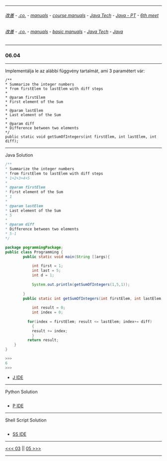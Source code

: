 
---

###### [改善](https://github.com/ttltrk/0C/blob/master/README.MD) - [.co.](https://github.com/ttltrk/PRG/blob/master/CODING.MD) - [manuals](https://github.com/ttltrk/PRG/blob/master/MAN.MD) - [course manuals](https://github.com/ttltrk/PRG/blob/master/COUR_MAN.MD) - [Java Tech](https://github.com/ttltrk/PRG/blob/master/JAVA/DOC/CM/JT.MD) - [Java - PT](https://github.com/ttltrk/PRG/blob/master/JAVA/DOC/BJM/TOMI/JJ.MD) - [6th meet](https://github.com/ttltrk/PRG/blob/master/JAVA/DOC/BJM/TOMI/06/06.MD) 

###### [改善](https://github.com/ttltrk/0C/blob/master/README.MD) - [.co.](https://github.com/ttltrk/PRG/blob/master/CODING.MD) - [manuals](https://github.com/ttltrk/PRG/blob/master/MAN.MD) - [basic manuals](https://github.com/ttltrk/PRG/blob/master/MANUALS.MD) - [Java Tech](https://github.com/ttltrk/PRG/blob/master/JAVA/DOC/JT/JT.MD) - [Java](https://github.com/ttltrk/PRG/blob/master/JAVA/DOC/OJM/OJM.MD)

---

### 06.04

---

Implementálja le az alábbi függvény tartalmát, ami 3 paramétert vár:

```
/**
* Summarize the integer numbers
* from firstElem to lastElem with diff steps
*
* @param firstElem
* First element of the Sum
*
* @param lastElem
* Last element of the Sum
*
* @param diff
* Difference between two elements
*/
public static void getSumOfIntegers(int firstElem, int lastElem, int diff);
```

---

Java Solution

```java
/**
* Summarize the integer numbers
* from firstElem to lastElem with diff steps
* 1+2+3+4+5
*
* @param firstElem
* First element of the Sum
* 1
*
* @param lastElem
* Last element of the Sum
* 5
*
* @param diff
* Difference between two elements
* 5-1
*/

package pogrammingPackage;
public class Programming {
		public static void main(String []args){
	        
	        int first = 1;
	        int last = 5;
	        int d = 1;
	    
	        System.out.println(getSumOfIntegers(1,5,1));
	        
		}
		public static int getSumOfIntegers(int firstElem, int lastElem, int diff) {
	    
			int result = 0;
			int index = 0;
			
	      for(index = firstElem; result <= lastElem; index+= diff)
	        {
	        result += index;
	        }
	      return result;
	}
}

>>>
6
>>>
```

* [J IDE](https://www.tutorialspoint.com/compile_java_online.php) 

---

Python Solution

```python

```

* [P IDE](https://repl.it/@ttltrknet/YummyRedMp3)

---

Shell Script Solution

```shell

```

* [SS IDE](http://rextester.com/l/bash_online_compiler)

---

[<<< 03](https://github.com/ttltrk/PRG/blob/master/JAVA/DOC/BJM/TOMI/06/03/03.MD) ||
[05 >>>](https://github.com/ttltrk/PRG/blob/master/JAVA/DOC/BJM/TOMI/06/05/05.MD)

---
